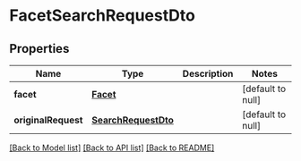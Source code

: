 # FacetSearchRequestDto

## Properties
Name | Type | Description | Notes
------------ | ------------- | ------------- | -------------
**facet** | [**Facet**](Facet.md) |  | [default to null]
**originalRequest** | [**SearchRequestDto**](SearchRequestDto.md) |  | [default to null]

[[Back to Model list]](../README.md#documentation-for-models) [[Back to API list]](../README.md#documentation-for-api-endpoints) [[Back to README]](../README.md)



